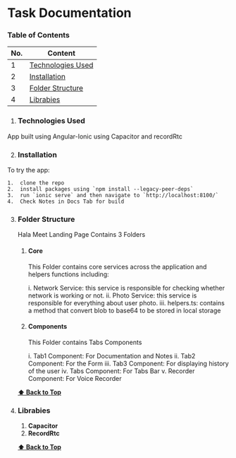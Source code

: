 # Task Documentation

### Table of Contents

| No. | Content                                 |
| --- | --------------------------------------- |
| 1   | [Technologies Used](#technologies-used) |
| 2   | [Installation](#installation)           |
| 3   | [Folder Structure](#folder-structure)   |
| 4   | [Librabies](#librabies)                 |

1. ### Technologies Used

App built using Angular-Ionic using Capacitor and recordRtc

2. ### Installation

To try the app:

    1.  clone the repo
    2.  install packages using `npm install --legacy-peer-deps`
    3.  run `ionic serve` and then navigate to `http://localhost:8100/`
    4.  Check Notes in Docs Tab for build

3.  ### Folder Structure

    Hala Meet Landing Page Contains 3 Folders

    1. #### Core

       This Folder contains core services across the application and helpers functions including:

       i. Network Service: this service is responsible for checking whether network is working or not.
       ii. Photo Service: this service is responsible for everything about user photo.
       iii. helpers.ts: contains a method that convert blob to base64 to be stored in local storage

    2. #### Components

       This Folder contains Tabs Components

       i. Tab1 Component: For Documentation and Notes
       ii. Tab2 Component: For the Form
       iii. Tab3 Component: For displaying history of the user
       iv. Tabs Component: For Tabs Bar
       v. Recorder Component: For Voice Recorder

    **[⬆ Back to Top](#table-of-contents)**

4.  ### Librabies

    1. **Capacitor**
    2. **RecordRtc**

    **[⬆ Back to Top](#table-of-contents)**
